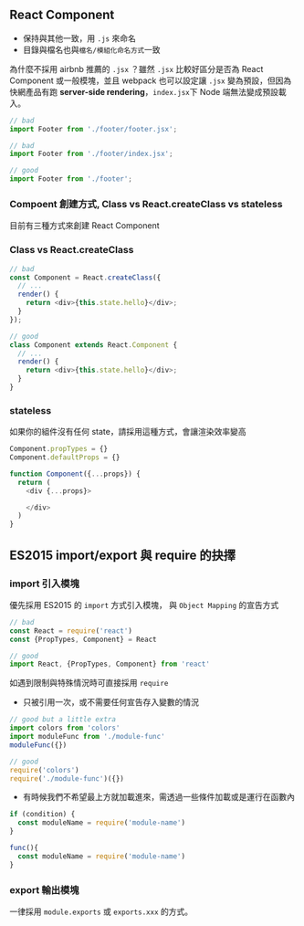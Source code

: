 ## React Component

- 保持與其他一致，用 `.js` 來命名
- 目錄與檔名也與`檔名/模組化命名方式`一致

為什麼不採用 airbnb 推薦的 `.jsx` ？雖然 `.jsx` 比較好區分是否為 React Component 或一般模塊，並且 webpack 也可以設定讓 `.jsx` 變為預設，但因為快網產品有跑 **server-side rendering**，`index.jsx`下 Node 端無法變成預設載入。

```js
// bad
import Footer from './footer/footer.jsx';

// bad
import Footer from './footer/index.jsx';

// good
import Footer from './footer';
```

### Compoent 創建方式, Class vs React.createClass vs stateless
目前有三種方式來創建 React Component

### Class vs React.createClass
```javascript
// bad
const Component = React.createClass({
  // ...
  render() {
    return <div>{this.state.hello}</div>;
  }
});

// good
class Component extends React.Component {
  // ...
  render() {
    return <div>{this.state.hello}</div>;
  }
}
```

### stateless
如果你的組件沒有任何 state，請採用這種方式，會讓渲染效率變高

```javascript
Component.propTypes = {}
Component.defaultProps = {}

function Component({...props}) {
  return (
    <div {...props}>

    </div>
  )
}
```


## ES2015 import/export 與 require 的抉擇
### import 引入模塊

優先採用 ES2015 的 `import` 方式引入模塊，
與 `Object Mapping` 的宣告方式

```javascript
// bad
const React = require('react')
const {PropTypes, Component} = React

// good
import React, {PropTypes, Component} from 'react'
```

如遇到限制與特殊情況時可直接採用 `require`

-  只被引用一次，或不需要任何宣告存入變數的情況

```javascript
// good but a little extra
import colors from 'colors'
import moduleFunc from './module-func'
moduleFunc({})

// good
require('colors')
require('./module-func')({})
```

- 有時候我們不希望最上方就加載進來，需透過一些條件加載或是運行在函數內

```javascript
if (condition) {
  const moduleName = require('module-name')
}

func(){
  const moduleName = require('module-name')
}
```

### export 輸出模塊
一律採用 `module.exports` 或 `exports.xxx` 的方式。


